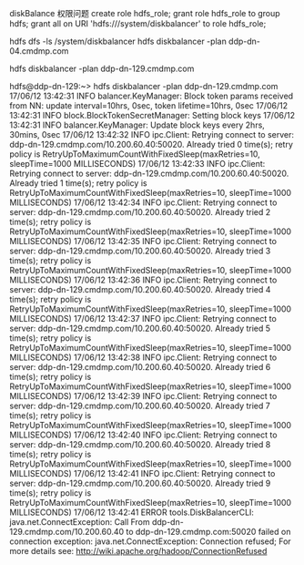 diskBalance 权限问题
create role hdfs_role;
grant role hdfs_role to group hdfs;
grant all on URI 'hdfs:///system/diskbalancer' to role hdfs_role;


hdfs dfs -ls /system/diskbalancer
hdfs diskbalancer -plan ddp-dn-04.cmdmp.com


hdfs diskbalancer -plan ddp-dn-129.cmdmp.com



hdfs@ddp-dn-129:~> hdfs diskbalancer -plan ddp-dn-129.cmdmp.com
17/06/12 13:42:31 INFO balancer.KeyManager: Block token params received from NN: update interval=10hrs, 0sec, token lifetime=10hrs, 0sec
17/06/12 13:42:31 INFO block.BlockTokenSecretManager: Setting block keys
17/06/12 13:42:31 INFO balancer.KeyManager: Update block keys every 2hrs, 30mins, 0sec
17/06/12 13:42:32 INFO ipc.Client: Retrying connect to server: ddp-dn-129.cmdmp.com/10.200.60.40:50020. Already tried 0 time(s); retry policy is RetryUpToMaximumCountWithFixedSleep(maxRetries=10, sleepTime=1000 MILLISECONDS)
17/06/12 13:42:33 INFO ipc.Client: Retrying connect to server: ddp-dn-129.cmdmp.com/10.200.60.40:50020. Already tried 1 time(s); retry policy is RetryUpToMaximumCountWithFixedSleep(maxRetries=10, sleepTime=1000 MILLISECONDS)
17/06/12 13:42:34 INFO ipc.Client: Retrying connect to server: ddp-dn-129.cmdmp.com/10.200.60.40:50020. Already tried 2 time(s); retry policy is RetryUpToMaximumCountWithFixedSleep(maxRetries=10, sleepTime=1000 MILLISECONDS)
17/06/12 13:42:35 INFO ipc.Client: Retrying connect to server: ddp-dn-129.cmdmp.com/10.200.60.40:50020. Already tried 3 time(s); retry policy is RetryUpToMaximumCountWithFixedSleep(maxRetries=10, sleepTime=1000 MILLISECONDS)
17/06/12 13:42:36 INFO ipc.Client: Retrying connect to server: ddp-dn-129.cmdmp.com/10.200.60.40:50020. Already tried 4 time(s); retry policy is RetryUpToMaximumCountWithFixedSleep(maxRetries=10, sleepTime=1000 MILLISECONDS)
17/06/12 13:42:37 INFO ipc.Client: Retrying connect to server: ddp-dn-129.cmdmp.com/10.200.60.40:50020. Already tried 5 time(s); retry policy is RetryUpToMaximumCountWithFixedSleep(maxRetries=10, sleepTime=1000 MILLISECONDS)
17/06/12 13:42:38 INFO ipc.Client: Retrying connect to server: ddp-dn-129.cmdmp.com/10.200.60.40:50020. Already tried 6 time(s); retry policy is RetryUpToMaximumCountWithFixedSleep(maxRetries=10, sleepTime=1000 MILLISECONDS)
17/06/12 13:42:39 INFO ipc.Client: Retrying connect to server: ddp-dn-129.cmdmp.com/10.200.60.40:50020. Already tried 7 time(s); retry policy is RetryUpToMaximumCountWithFixedSleep(maxRetries=10, sleepTime=1000 MILLISECONDS)
17/06/12 13:42:40 INFO ipc.Client: Retrying connect to server: ddp-dn-129.cmdmp.com/10.200.60.40:50020. Already tried 8 time(s); retry policy is RetryUpToMaximumCountWithFixedSleep(maxRetries=10, sleepTime=1000 MILLISECONDS)
17/06/12 13:42:41 INFO ipc.Client: Retrying connect to server: ddp-dn-129.cmdmp.com/10.200.60.40:50020. Already tried 9 time(s); retry policy is RetryUpToMaximumCountWithFixedSleep(maxRetries=10, sleepTime=1000 MILLISECONDS)
17/06/12 13:42:41 ERROR tools.DiskBalancerCLI: java.net.ConnectException: Call From ddp-dn-129.cmdmp.com/10.200.60.40 to ddp-dn-129.cmdmp.com:50020 failed on connection exception: java.net.ConnectException: Connection refused; For more details see:  http://wiki.apache.org/hadoop/ConnectionRefused